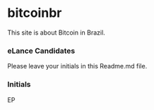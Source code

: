 # bitcoinbr

This site is about Bitcoin in Brazil.

### eLance Candidates

Please leave your initials in this Readme.md file.

### Initials
EP
